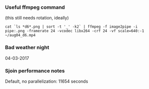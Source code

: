 

### Useful ffmpeg command
(this still needs rotation, ideally)
```
cat `ls *d6*.png | sort -t '_' -k2` | ffmpeg -f image2pipe -i pipe:.png -framerate 24 -vcodec libx264 -crf 24 -vf scale=640:-1 ~/aug04_d6.mp4
```

### Bad weather night
04-03-2017

### Sjoin performance notes
Default, no parallelization: 11654 seconds
